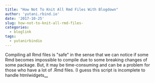 ```yaml
---
title: "How Not To Knit All Rmd Files With Blogdown"
author: 'yutani.rbind.io'
date: '2017-10-25'
slug: how-not-to-knit-all-rmd-files-
categories:
  - bloglink
tags:
  - yutanirbindio
---
```


Compiling all Rmd files is "safe" in the sense that we can notice if some Rmd becomes impossible to compile due to some breaking changes of some package. But, it may be time-consuming and can be a problem for those who have a lot of .Rmd files. (I guess this script is incomplete to handle htmlwidgets[... <i class="fas fa-external-link-alt"></i>](https://yutani.rbind.io/post/2017-10-25-blogdown-custom/)

